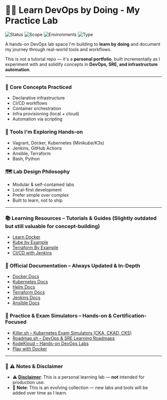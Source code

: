 # 👨‍💻 Learn DevOps by Doing - My Practice Lab

![Status](https://img.shields.io/badge/Status-Active-brightgreen?style=for-the-badge)
![Scope](https://img.shields.io/badge/Scope-Learning-orange?style=for-the-badge)
![Environments](https://img.shields.io/badge/Environments-Local--only-blue?style=for-the-badge)
![Type](https://img.shields.io/badge/Type-Portfolio-blueviolet?style=for-the-badge)


A hands-on DevOps lab space I'm building to **learn by doing** and document my journey through real-world tools and workflows.

This is not a tutorial repo — it's a **personal portfolio**, built incrementally as I experiment with and solidify concepts in **DevOps, SRE, and infrastructure automation**.


---

### 🧠 Core Concepts Practiced
- Declarative infrastructure
- CI/CD workflows
- Container orchestration
- Infra provisioning (local + cloud)
- Automation via scripting


### 🧰 Tools I'm Exploring Hands-on
- Vagrant, Docker, Kubernetes (Minikube/K3s)
- Jenkins, GitHub Actions
- Ansible, Terraform
- Bash, Python


### 🗺️ Lab Design Philosophy
- Modular & self-contained labs
- Local-first development
- Prefer simple over complex
- Built to learn, not to ship

---

### 📚 Learning Resources – Tutorials & Guides (Slightly outdated but still valuable for concept-building)

- [Learn Docker](https://docker-curriculum.com/)
- [Kube by Example](https://kubebyexample.com/)
- [Terraform By Example](https://www.terraformbyexample.com/)
- [CI/CD with Jenkins](https://devopscube.com/jenkins-2-tutorials-getting-started-guide/)


### 📄 Official Documentation – Always Updated & In-Depth

- [Docker Docs](https://docs.docker.com/)
- [Kubernetes Docs](https://kubernetes.io/docs/)
- [Helm Docs](https://helm.sh/docs/)
- [Terraform Docs](https://developer.hashicorp.com/terraform/docs)
- [Jenkins Docs](https://www.jenkins.io/doc/)
- [Ansible Docs](https://docs.ansible.com/)


### 🧪 Practice & Exam Simulators – Hands-on & Certification-Focused

- [Killer.sh – Kubernetes Exam Simulators (CKA, CKAD, CKS)](https://killer.sh/)
- [Roadmap.sh – DevOps & SRE Learning Roadmaps](https://roadmap.sh/)
- [KodeKloud – Hands-on DevOps Labs](https://kodekloud.com)
- [Play with Docker](https://labs.play-with-docker.com/)


---

### 🧾 ⚠️ Notes & Disclaimer

- ⚠️ **[Disclaimer](DISCLAIMER.md)**: This is a personal learning lab — **not** intended for production use.  
- 🔄 **Note**: This is an evolving collection — new labs and tools will be added over time as I learn.
